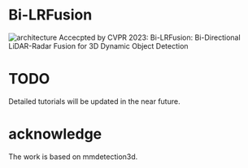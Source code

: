 # Bi-LRFusion
![architecture](https://github.com/JessieW0806/Bi-LRFusion/assets/41107905/45bda65d-cb85-419e-9f46-0347e303c3e7)
Accecpted by CVPR 2023: Bi-LRFusion: Bi-Directional LiDAR-Radar Fusion for 3D Dynamic Object Detection

# TODO
Detailed tutorials will be updated in the near future.

# acknowledge
The work is based on mmdetection3d.
